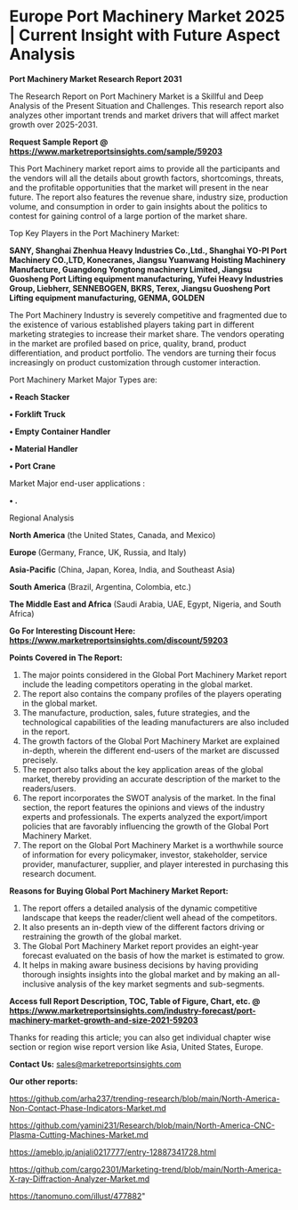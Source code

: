 # Europe Port Machinery Market 2025 | Current Insight with Future Aspect Analysis

<strong>Port Machinery Market Research Report 2031</strong>

The Research Report on Port Machinery Market is a Skillful and Deep Analysis of the Present Situation and Challenges. This research report also analyzes other important trends and market drivers that will affect market growth over 2025-2031.

<strong>Request Sample Report @ <a href=https://www.marketreportsinsights.com/sample/59203>https://www.marketreportsinsights.com/sample/59203</a></strong>

This Port Machinery market report aims to provide all the participants and the vendors will all the details about growth factors, shortcomings, threats, and the profitable opportunities that the market will present in the near future. The report also features the revenue share, industry size, production volume, and consumption in order to gain insights about the politics to contest for gaining control of a large portion of the market share.

Top Key Players in the Port Machinery Market:

<strong>SANY, Shanghai Zhenhua Heavy Industries Co.,Ltd., Shanghai YO-PI Port Machinery CO.,LTD, Konecranes, Jiangsu Yuanwang Hoisting Machinery Manufacture, Guangdong Yongtong machinery Limited, Jiangsu Guosheng Port Lifting equipment manufacturing, Yufei Heavy Industries Group, Liebherr, SENNEBOGEN, BKRS, Terex, Jiangsu Guosheng Port Lifting equipment manufacturing, GENMA, GOLDEN</strong>

The Port Machinery Industry is severely competitive and fragmented due to the existence of various established players taking part in different marketing strategies to increase their market share. The vendors operating in the market are profiled based on price, quality, brand, product differentiation, and product portfolio. The vendors are turning their focus increasingly on product customization through customer interaction.

Port Machinery Market Major Types are:

<strong>• Reach Stacker

• Forklift Truck

• Empty Container Handler

• Material Handler

• Port Crane</strong>

Market Major end-user applications :

<strong>• .</strong>

Regional Analysis

</u><strong><b>North America</b></strong> (the United States, Canada, and Mexico)

<strong><b>Europe </b></strong>(Germany, France, UK, Russia, and Italy)

<strong><b>Asia-Pacific</b></strong> (China, Japan, Korea, India, and Southeast Asia)

<strong><b>South America</b></strong> (Brazil, Argentina, Colombia, etc.)

<strong><b>The Middle East and Africa</b></strong> (Saudi Arabia, UAE, Egypt, Nigeria, and South Africa)

<strong>Go For Interesting Discount Here: <a href=https://www.marketreportsinsights.com/discount/59203>https://www.marketreportsinsights.com/discount/59203</a></strong>

<strong>Points Covered in The Report:</strong>
<ol>
  <li>The major points considered in the Global Port Machinery Market report include the leading competitors operating in the global market.</li>
  <li>The report also contains the company profiles of the players operating in the global market.</li>
  <li>The manufacture, production, sales, future strategies, and the technological capabilities of the leading manufacturers are also included in the report.</li>
  <li>The growth factors of the Global Port Machinery Market are explained in-depth, wherein the different end-users of the market are discussed precisely.</li>
  <li>The report also talks about the key application areas of the global market, thereby providing an accurate description of the market to the readers/users.</li>
  <li>The report incorporates the SWOT analysis of the market. In the final section, the report features the opinions and views of the industry experts and professionals. The experts analyzed the export/import policies that are favorably influencing the growth of the Global Port Machinery Market.</li>
  <li>The report on the Global Port Machinery Market is a worthwhile source of information for every policymaker, investor, stakeholder, service provider, manufacturer, supplier, and player interested in purchasing this research document.</li>
</ol>
<strong>Reasons for Buying Global Port Machinery Market Report:</strong>

<ol>
  <li>The report offers a detailed analysis of the dynamic competitive landscape that keeps the reader/client well ahead of the competitors.</li>
  <li>It also presents an in-depth view of the different factors driving or restraining the growth of the global market.</li>
  <li>The Global Port Machinery Market report provides an eight-year forecast evaluated on the basis of how the market is estimated to grow.</li>
  <li>It helps in making aware business decisions by having providing thorough insights insights into the global market and by making an all-inclusive analysis of the key market segments and sub-segments.</li>
</ol>
<strong>Access full Report Description, TOC, Table of Figure, Chart, etc. @ <a href=https://www.marketreportsinsights.com/industry-forecast/port-machinery-market-growth-and-size-2021-59203>https://www.marketreportsinsights.com/industry-forecast/port-machinery-market-growth-and-size-2021-59203</a></strong>


Thanks for reading this article; you can also get individual chapter wise section or region wise report version like Asia, United States, Europe.

<strong>Contact Us:</strong>
sales@marketreportsinsights.com

<strong>Our other reports:</strong>

<a href=https://github.com/arha237/trending-research/blob/main/North-America-Non-Contact-Phase-Indicators-Market.md>https://github.com/arha237/trending-research/blob/main/North-America-Non-Contact-Phase-Indicators-Market.md</a>

<a href=https://github.com/yamini231/Research/blob/main/North-America-CNC-Plasma-Cutting-Machines-Market.md>https://github.com/yamini231/Research/blob/main/North-America-CNC-Plasma-Cutting-Machines-Market.md</a>

<a href=https://ameblo.jp/anjali0217777/entry-12887341728.html>https://ameblo.jp/anjali0217777/entry-12887341728.html</a>

<a href=https://github.com/cargo2301/Marketing-trend/blob/main/North-America-X-ray-Diffraction-Analyzer-Market.md>https://github.com/cargo2301/Marketing-trend/blob/main/North-America-X-ray-Diffraction-Analyzer-Market.md</a>

<a href=https://tanomuno.com/illust/477882>https://tanomuno.com/illust/477882</a>"
